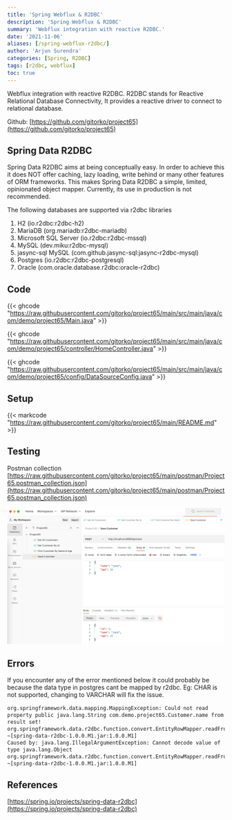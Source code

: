 ```yaml
---
title: 'Spring Webflux & R2DBC'
description: 'Spring Webflux & R2DBC'
summary: 'Webflux integration with reactive R2DBC.'
date: '2021-11-06'
aliases: [/spring-webflux-r2dbc/]
author: 'Arjun Surendra'
categories: [Spring, R2DBC]
tags: [r2dbc, webflux]
toc: true
---
```


Webflux integration with reactive R2DBC. 
R2DBC stands for Reactive Relational Database Connectivity, It provides a reactive driver to connect to relational database.

Github: [https://github.com/gitorko/project65](https://github.com/gitorko/project65)

## Spring Data R2DBC

Spring Data R2DBC aims at being conceptually easy. In order to achieve this it does NOT offer caching, lazy loading, write behind or many other features of ORM frameworks. This makes Spring Data R2DBC a simple, limited, opinionated object mapper. Currently, its use in production is not recommended. 

The following databases are supported via r2dbc libraries

1. H2 (io.r2dbc:r2dbc-h2)
2. MariaDB (org.mariadb:r2dbc-mariadb)
3. Microsoft SQL Server (io.r2dbc:r2dbc-mssql)
4. MySQL (dev.miku:r2dbc-mysql)
4. jasync-sql MySQL (com.github.jasync-sql:jasync-r2dbc-mysql)
5. Postgres (io.r2dbc:r2dbc-postgresql)
6. Oracle (com.oracle.database.r2dbc:oracle-r2dbc)

## Code

{{< ghcode "https://raw.githubusercontent.com/gitorko/project65/main/src/main/java/com/demo/project65/Main.java" >}}

{{< ghcode "https://raw.githubusercontent.com/gitorko/project65/main/src/main/java/com/demo/project65/controller/HomeController.java" >}}

{{< ghcode "https://raw.githubusercontent.com/gitorko/project65/main/src/main/java/com/demo/project65/config/DataSourceConfig.java" >}}

## Setup

{{< markcode "https://raw.githubusercontent.com/gitorko/project65/main/README.md" >}}

## Testing

Postman collection [https://raw.githubusercontent.com/gitorko/project65/main/postman/Project65.postman_collection.json](https://raw.githubusercontent.com/gitorko/project65/main/postman/Project65.postman_collection.json)

![](img01.png)

## Errors

If you encounter any of the error mentioned below it could probably be because the data type in postgres cant be mapped by r2dbc.
Eg: CHAR is not supported, changing to VARCHAR will fix the issue.

```
org.springframework.data.mapping.MappingException: Could not read property public java.lang.String com.demo.project65.Customer.name from result set!
org.springframework.data.r2dbc.function.convert.EntityRowMapper.readFrom(EntityRowMapper.java:103) ~[spring-data-r2dbc-1.0.0.M1.jar:1.0.0.M1]
Caused by: java.lang.IllegalArgumentException: Cannot decode value of type java.lang.Object
org.springframework.data.r2dbc.function.convert.EntityRowMapper.readFrom(EntityRowMapper.java:99) ~[spring-data-r2dbc-1.0.0.M1.jar:1.0.0.M1]
```

## References

[https://spring.io/projects/spring-data-r2dbc](https://spring.io/projects/spring-data-r2dbc)
